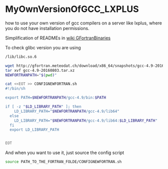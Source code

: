 # MyOwnVersionOfGCC_LXPLUS
how to use your own version of gcc compilers on a server like lxplus, where you do not have installation permissions.

<par>Simplification of READMEs in [wiki GFortranBinaries](https://gcc.gnu.org/wiki/GFortranBinaries) </par>

<par> To check glibc version you are using</par>

```bash
/lib/libc.so.6
```

<par></par>

```bash
wget http://gfortran.meteodat.ch/download/x86_64/snapshots/gcc-4.9-20160803.tar.xz
tar xvf gcc-4.9-20160803.tar.xz
NEWFORTRANPATH="$(pwd)"

cat <<EOT >> CONFIGNEWFORTRAN.sh 
#!/bin/sh

export PATH=$NEWFORTRANPATH/gcc-4.9/bin:$PATH

if [ -z "$LD_LIBRARY_PATH" ]; then
    LD_LIBRARY_PATH="$NEWFORTRANPATH/gcc-4.9/lib64"
  else
    LD_LIBRARY_PATH="$NEWFORTRANPATH/gcc-4.9/lib64:$LD_LIBRARY_PATH"
  fi
  export LD_LIBRARY_PATH


EOT
```
<par>And when you want to use it, just source the config script</par>


```bash
source PATH_TO_THE_FORTRAN_FOLDE/CONFIGNEWFORTRAN.sh 

```
